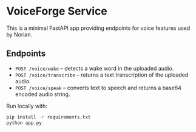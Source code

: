 # VoiceForge Service

This is a minimal FastAPI app providing endpoints for voice features used by Norian.

## Endpoints
- `POST /voice/wake` – detects a wake word in the uploaded audio.
- `POST /voice/transcribe` – returns a text transcription of the uploaded audio.
- `POST /voice/speak` – converts text to speech and returns a base64 encoded audio string.

Run locally with:
```bash
pip install -r requirements.txt
python app.py
```
